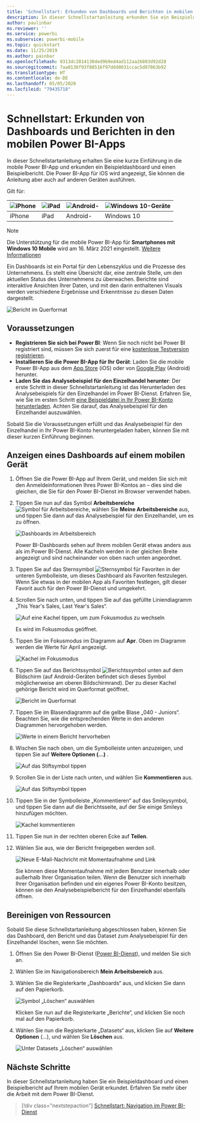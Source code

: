 ```yaml
---
title: 'Schnellstart: Erkunden von Dashboards und Berichten in mobilen Apps'
description: In dieser Schnellstartanleitung erkunden Sie ein Beispieldashboard und einen Beispielbericht in den mobilen Power BI-Apps.
author: paulinbar
ms.reviewer: ''
ms.service: powerbi
ms.subservice: powerbi-mobile
ms.topic: quickstart
ms.date: 11/25/2019
ms.author: painbar
ms.openlocfilehash: 0313dc2014130ded9b9ed4ad112aa26803d92d28
ms.sourcegitcommit: 7aa0136f93f88516f97ddd8031ccac5d07863b92
ms.translationtype: HT
ms.contentlocale: de-DE
ms.lasthandoff: 05/05/2020
ms.locfileid: "79435718"
---
```

# <a name="quickstart-explore-dashboards-and-reports-in-the-power-bi-mobile-apps"></a>Schnellstart: Erkunden von Dashboards und Berichten in den mobilen Power BI-Apps
In dieser Schnellstartanleitung erhalten Sie eine kurze Einführung in die mobile Power BI-App und erkunden ein Beispieldashboard und einen Beispielbericht. Die Power BI-App für iOS wird angezeigt, Sie können die Anleitung aber auch auf anderen Geräten ausführen.

Gilt für:

| ![iPhone](./media/mobile-apps-quickstart-view-dashboard-report/iphone-logo-30-px.png) | ![iPad](./media/mobile-apps-quickstart-view-dashboard-report/ipad-logo-30-px.png) | ![Android-](./media/mobile-apps-quickstart-view-dashboard-report/android-logo-30-px.png) | ![Windows 10-Geräte](./media/mobile-apps-quickstart-view-dashboard-report/win-10-logo-30-px.png) |
|:--- |:--- |:--- |:--- |
| iPhone | iPad | Android- | Windows 10 |

>[!NOTE]
>Die Unterstützung für die mobile Power BI-App für **Smartphones mit Windows 10 Mobile** wird am 16. März 2021 eingestellt. [Weitere Informationen](https://go.microsoft.com/fwlink/?linkid=2121400)

Ein Dashboards ist ein Portal für den Lebenszyklus und die Prozesse des Unternehmens. Es stellt eine Übersicht dar, eine zentrale Stelle, um den aktuellen Status des Unternehmens zu überwachen. Berichte sind interaktive Ansichten Ihrer Daten, und mit den darin enthaltenen Visuals werden verschiedene Ergebnisse und Erkenntnisse zu diesen Daten dargestellt. 

![Bericht im Querformat](././media/mobile-apps-quickstart-view-dashboard-report/power-bi-android-quickstart-report.png)

## <a name="prerequisites"></a>Voraussetzungen

* **Registrieren Sie sich bei Power BI**: Wenn Sie noch nicht bei Power BI registriert sind, müssen Sie sich zuerst für eine [kostenlose Testversion registrieren](https://app.powerbi.com/signupredirect?pbi_source=web).
* **Installieren Sie die Power BI-App für Ihr Gerät**: Laden Sie die mobile Power BI-App aus dem [App Store](https://apps.apple.com/app/microsoft-power-bi/id929738808) (iOS) oder von [Google Play](https://play.google.com/store/apps/details?id=com.microsoft.powerbim&amp;amp;clcid=0x409) (Android) herunter.
* **Laden Sie das Analysebeispiel für den Einzelhandel herunter**: Der erste Schritt in dieser Schnellstartanleitung ist das Herunterladen des Analysebeispiels für den Einzelhandel im Power BI-Dienst. Erfahren Sie, wie Sie im ersten Schritt [eine Beispieldatei in Ihr Power BI-Konto herunterladen](./mobile-apps-download-samples.md). Achten Sie darauf, das Analysebeispiel für den Einzelhandel auszuwählen.

Sobald Sie die Voraussetzungen erfüllt und das Analysebeispiel für den Einzelhandel in Ihr Power BI-Konto heruntergeladen haben, können Sie mit dieser kurzen Einführung beginnen.

## <a name="view-a-dashboard-on-your-mobile-device"></a>Anzeigen eines Dashboards auf einem mobilen Gerät
1. Öffnen Sie die Power BI-App auf Ihrem Gerät, und melden Sie sich mit den Anmeldeinformationen Ihres Power BI-Kontos an – dies sind die gleichen, die Sie für den Power BI-Dienst im Browser verwendet haben.
 
1. Tippen Sie nun auf das Symbol **Arbeitsbereiche** ![Symbol für Arbeitsbereiche](./media/mobile-apps-quickstart-view-dashboard-report/power-bi-iphone-workspaces-button.png), wählen Sie **Meine Arbeitsbereiche** aus, und tippen Sie dann auf das Analysebeispiel für den Einzelhandel, um es zu öffnen.

    ![Dashboards im Arbeitsbereich](./media/mobile-apps-quickstart-view-dashboard-report/power-bi-android-quickstart-dashboard.png)
   
    Power BI-Dashboards sehen auf Ihrem mobilen Gerät etwas anders aus als im Power BI-Dienst. Alle Kacheln werden in der gleichen Breite angezeigt und sind nacheinander von oben nach unten angeordnet.

5. Tippen Sie auf das Sternsymbol ![Sternsymbol für Favoriten](./media/mobile-apps-quickstart-view-dashboard-report/power-bi-android-quickstart-favorite-icon.png) in der unteren Symbolleiste, um dieses Dashboard als Favoriten festzulegen. Wenn Sie etwas in der mobilen App als Favoriten festlegen, gilt dieser Favorit auch für den Power BI-Dienst und umgekehrt.

6. Scrollen Sie nach unten, und tippen Sie auf das gefüllte Liniendiagramm „This Year's Sales, Last Year's Sales“.

    ![Auf eine Kachel tippen, um zum Fokusmodus zu wechseln](./media/mobile-apps-quickstart-view-dashboard-report/power-bi-android-quickstart-tap-tile-fave.png)

    Es wird im Fokusmodus geöffnet.

7. Tippen Sie im Fokusmodus im Diagramm auf **Apr**. Oben im Diagramm werden die Werte für April angezeigt.

    ![Kachel im Fokusmodus](./media/mobile-apps-quickstart-view-dashboard-report/power-bi-android-quickstart-tile-focus.png)

8. Tippen Sie auf das Berichtssymbol ![Berichtssymbol](./media/mobile-apps-quickstart-view-dashboard-report/power-bi-android-quickstart-report-icon.png) unten auf dem Bildschirm (auf Android-Geräten befindet sich dieses Symbol möglicherweise am oberen Bildschirmrand). Der zu dieser Kachel gehörige Bericht wird im Querformat geöffnet.

    ![Bericht im Querformat](././media/mobile-apps-quickstart-view-dashboard-report/power-bi-android-quickstart-report.png)

9. Tippen Sie im Blasendiagramm auf die gelbe Blase „040 - Juniors“. Beachten Sie, wie die entsprechenden Werte in den anderen Diagrammen hervorgehoben werden. 

    ![Werte in einem Bericht hervorheben](./media/mobile-apps-quickstart-view-dashboard-report/power-bi-android-quickstart-cross-highlight.png)

10. Wischen Sie nach oben, um die Symbolleiste unten anzuzeigen, und tippen Sie auf **Weitere Optionen (...)** .

    ![Auf das Stiftsymbol tippen](./media/mobile-apps-quickstart-view-dashboard-report/power-bi-android-quickstart-tap-pencil.png)


11. Scrollen Sie in der Liste nach unten, und wählen Sie **Kommentieren** aus.

    ![Auf das Stiftsymbol tippen](./media/mobile-apps-quickstart-view-dashboard-report/power-bi-android-quickstart-tap-pencil2.png)

12. Tippen Sie in der Symbolleiste „Kommentieren“ auf das Smileysymbol, und tippen Sie dann auf die Berichtsseite, auf der Sie einige Smileys hinzufügen möchten.
 
    ![Kachel kommentieren](./media/mobile-apps-quickstart-view-dashboard-report/power-bi-android-quickstart-annotate.png)

13. Tippen Sie nun in der rechten oberen Ecke auf **Teilen**.

14. Wählen Sie aus, wie der Bericht freigegeben werden soll.  

    ![Neue E-Mail-Nachricht mit Momentaufnahme und Link](./media/mobile-apps-quickstart-view-dashboard-report/power-bi-android-quickstart-send-snapshot.png)

    Sie können diese Momentaufnahme mit jedem Benutzer innerhalb oder außerhalb Ihrer Organisation teilen. Wenn die Benutzer sich innerhalb Ihrer Organisation befinden und ein eigenes Power BI-Konto besitzen, können sie den Analysebeispielbericht für den Einzelhandel ebenfalls öffnen.

## <a name="clean-up-resources"></a>Bereinigen von Ressourcen

Sobald Sie diese Schnellstartanleitung abgeschlossen haben, können Sie das Dashboard, den Bericht und das Dataset zum Analysebeispiel für den Einzelhandel löschen, wenn Sie möchten.

1. Öffnen Sie den Power BI-Dienst ([Power BI-Dienst](https://app.powerbi.com)), und melden Sie sich an.

2. Wählen Sie im Navigationsbereich **Mein Arbeitsbereich** aus.

3. Wählen Sie die Registerkarte „Dashboards“ aus, und klicken Sie dann auf den Papierkorb.

    ![Symbol „Löschen“ auswählen](./media/mobile-apps-quickstart-view-dashboard-report/power-bi-android-quickstart-delete-retail.png)

    Klicken Sie nun auf die Registerkarte „Berichte“, und klicken Sie noch mal auf den Papierkorb.

4. Wählen Sie nun die Registerkarte „Datasets“ aus, klicken Sie auf **Weitere Optionen** (...), und wählen Sie **Löschen** aus. 


    ![Unter Datasets „Löschen“ auswählen](./media/mobile-apps-quickstart-view-dashboard-report/power-bi-android-quickstart-delete-retail-datasets.png)

## <a name="next-steps"></a>Nächste Schritte

In dieser Schnellstartanleitung haben Sie ein Beispieldashboard und einen Beispielbericht auf Ihrem mobilen Gerät erkundet. Erfahren Sie mehr über die Arbeit mit dem Power BI-Dienst. 

> [!div class="nextstepaction"]
> [Schnellstart: Navigation im Power BI-Dienst](../end-user-experience.md)

